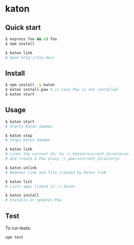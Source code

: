 # katon

## Quick start

```bash
$ express foo && cd foo
$ npm install

$ katon link
# Open http://foo.dev/
```

## Install

```bash
$ npm install -g katon
$ katon install-pow # in case Pow is not installed
$ katon start
```


## Usage

```bash
$ katon start
# Starts Katon daemon

$ katon stop
# Stops Katon daemon

$ katon link
# Links the current dir to ~/.katon/<current_directory>
# and create a Pow proxy ~/.pow/<current_directory>

$ katon unlink
# Removes link and file created by katon link

$ katon list
# Lists apps linked in ~/.katon

$ katon install
# Installs or updates Pow
```

## Test

To run tests:

```
npm test
```
